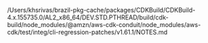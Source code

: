 /Users/khsrivas/brazil-pkg-cache/packages/CDKBuild/CDKBuild-4.x.155735.0/AL2_x86_64/DEV.STD.PTHREAD/build/cdk-build/node_modules/@amzn/aws-cdk-conduit/node_modules/aws-cdk/test/integ/cli-regression-patches/v1.61.1/NOTES.md